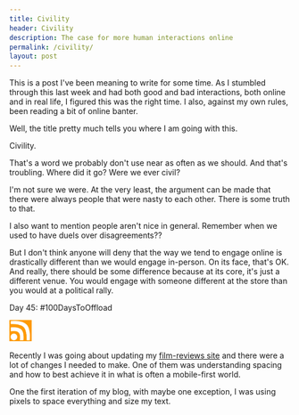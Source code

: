 ```yaml
---
title: Civility
header: Civility
description: The case for more human interactions online
permalink: /civility/
layout: post
---
```


This is a post I've been meaning to write for some time. As I stumbled through this last week and had both good and bad interactions, both online and in real life, I figured this was the right time. I also, against my own rules, been reading a bit of online banter.

Well, the title pretty much tells you where I am going with this.

Civility.

That's a word we probably don't use near as often as we should. And that's troubling. Where did it go? Were we ever civil?

I'm not sure we were. At the very least, the argument can be made that there were always people that were nasty to each other. There is some truth to that.

I also want to mention people aren't nice in general. Remember when we used to have duels over disagreements??

But I don't think anyone will deny that the way we tend to engage online is drastically different than we would engage in-person. On its face, that's OK. And really, there should be some difference because at its core, it's just a different venue. You would engage with someone different at the store than you would at a political rally.



Day 45: #100DaysToOffload

<a href="https://blog.mooreanalysis.com/feed.xml"><img src="/assets/images/rss_feed.jpg" style="opacity:1;" width="40"/></a>

Recently I was going about updating my <a href="https://moore-films.netlify.app/">film-reviews site</a> and there were a lot of changes I needed to make. One of them was understanding spacing and how to best achieve it in what is often a mobile-first world.

One the first iteration of my blog, with maybe one exception, I was using pixels to space everything and size my text.
<!--

#image:
![automator-2](/assets/images/automator-2.png)

#link:
[contact page](https://blog.mooreanalysis.com/contact/)

#unordered list:
<ul>
  <li>I've sailed across the Atlantic</li>
  <li>I've been to Iceland</li>
  <li>I've been skydiving</li>
</ul>

#code block:
<pre style="line-height:.9;">
<code style="font-size:15px;">
  require 'Faker'

  $i = 0
  $num = 15370

  while $i < $num  do
    puts Faker::Restaurant.name
    $i +=1
  end
</code>
</pre>

#html code block - note the &lt and &gt:
<pre style="line-height:1;">
<code style="font-size:15px;">
  &lt;div class="main"&gt;
    &lt;h2><b>Most Recent Reviews</b></h2&gt;
    &lt;?php $lines = file('top3.txt');
    foreach($lines as $line){echo $line;}?><br&gt;
  &lt;/div&gt;
</code>
</pre>

-->
